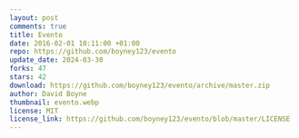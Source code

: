 ```yaml
---
layout: post
comments: true
title: Evento
date: 2016-02-01 10:11:00 +01:00
repo: https://github.com/boyney123/evento
update_date: 2024-03-30
forks: 47
stars: 42
download: https://github.com/boyney123/evento/archive/master.zip
author: David Boyne
thumbnail: evento.webp
license: MIT
license_link: https://github.com/boyney123/evento/blob/master/LICENSE
---
```

